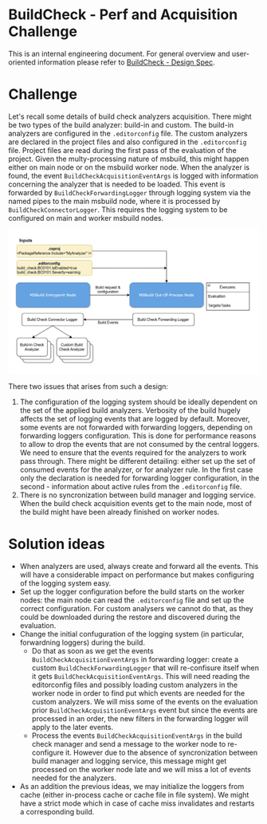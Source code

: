 # BuildCheck - Perf and Acquisition Challenge

This is an internal engineering document. For general overview and user-oriented information please refer to [BuildCheck - Design Spec](BuildCheck.md).

# Challenge

Let's recall some details of build check analyzers acquisition. There might be two types of the build analyzer: build-in and custom. 
The build-in analyzers are configured in the `.editorconfig` file. The custom analyzers are declared in the project files and also configured in the `.editorconfig` file. 
Project files are read during the first pass of the evaluation of the project. Given the multy-processing nature of msbuild, this might happen either on main node or on the msbuild worker node. When the analyzer is found, the event `BuildCheckAcquisitionEventArgs` is logged with information concerning the analyzer that is needed to be loaded. This event is forwarded by `BuildCheckForwardingLogger` through logging system via the named pipes to the main msbuild node, where it is processed by `BuildCheckConnectorLogger`. This requires the logging system to be configured on main and worker msbuild nodes. 

![analyzers-acquisition](analyzers-acquisition.png)

There two issues that arises from such a design:
1. The configuration of the logging system should be ideally dependent on the set of the applied build analyzers. Verbosity of the build hugely affects the set of logging events that are logged by default. Moreover, some events are not forwarded with forwarding loggers, depending on forwarding loggers configuration. This is done for performance reasons to allow to drop the events that are not consumed by the central loggers. We need to ensure that the events required for the analyzers to work pass through. There might be different detailing: either set up the set of consumed events for the analyzer, or for analyzer rule. In the first case only the declaration is needed for forwarding logger configuration, in the second - information about active rules from the `.editorconfig` file.
2. There is no syncronization between build manager and logging service. When the build check acquisition events get to the main node, most of the build might have been already finished on worker nodes.

# Solution ideas

- When analyzers are used, always create and forward all the events. This will have a considerable impact on performance but makes configuring of the logging system easy.
- Set up the logger configuration before the build starts on the worker nodes: the main node can read the `.editorconfig` file and set up the correct configuration. For custom analysers we cannot do that, as they could be downloaded during the restore and discovered during the evaluation. 
- Change the initial confuguration of the logging system (in particular, forwardning loggers) during the build. 
    - Do that as soon as we get the events `BuildCheckAcquisitionEventArgs` in forwarding logger: create a custom `BuildCheckForwardingLogger` that will re-confisure itself when it gets `BuildCheckAcquisitionEventArgs`. This will need reading the editorconfig files and possibly loading custom analyzers in the worker node in order to find put which events are needed for the custom analyzers. We will miss some of the events on the evaluation prior `BuildCheckAcquisitionEventArgs` event but since the events are processed in an order, the new filters in the forwarding logger will apply to the later events.
    - Process the events `BuildCheckAcquisitionEventArgs` in the build check manager and send a message to the worker node to re-configure it. However due to the absence of syncronization between build manager and logging service, this message might get processed on the worker node late and we will miss a lot of events needed for the analyzers.  
- As an addition the previous ideas, we may initialize the loggers from cache (either in-process cache or cache file in file system). We might have a strict mode which in case of cache miss invalidates and restarts a corresponding build.
